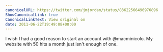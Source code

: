 ```yaml
---
canonicalURL: https://twitter.com/jmjordan/status/83622566496976896
ShowCanonicalLink: true
CanonicalLinkText: View original on
date: 2011-06-22T19:49:08+00:00
---
```

I wish I had a good reason to start an account with @macminicolo. My website with 50 hits a month just isn't enough of one.
